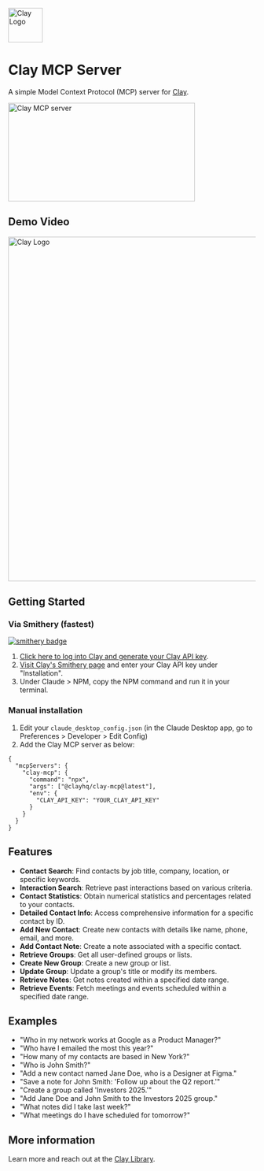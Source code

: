 <a href="https://clay.earth"><img src="https://assets.clay.earth/emails/assets/logo_badge.png" alt="Clay Logo" width="70"/></a>

# Clay MCP Server

A simple Model Context Protocol (MCP) server for [Clay](https://clay.earth).

<a href="https://glama.ai/mcp/servers/@clay-inc/clay-mcp">
  <img width="380" height="200" src="https://glama.ai/mcp/servers/@clay-inc/clay-mcp/badge" alt="Clay MCP server" />
</a>

## Demo Video
<a href="https://www.youtube.com/watch?v=vaB0s9i7Djo"><img src="https://userimg-assets.customeriomail.com/images/client-env-86186/1744863883565_CleanShot%202025-04-17%20at%2000.24.16@2x_01JS0ZVWJ1M36ZN9FS9CD3D9R3.png" alt="Clay Logo" width="700"/></a>

## Getting Started
### Via Smithery (fastest)
[![smithery badge](https://smithery.ai/badge/@clay-inc/clay-mcp)](https://smithery.ai/server/@clay-inc/clay-mcp)
1. [Click here to log into Clay and generate your Clay API key](https://web.clay.earth/settings/api-keys).
2. [Visit Clay's Smithery page](https://smithery.ai/server/@clay-inc/clay-mcp) and enter your Clay API key under "Installation".
3. Under Claude > NPM, copy the NPM command and run it in your terminal.

### Manual installation
1. Edit your `claude_desktop_config.json` (in the Claude Desktop app, go to Preferences > Developer > Edit Config)
2. Add the Clay MCP server as below:

```
{
  "mcpServers": {
    "clay-mcp": {
      "command": "npx",
      "args": ["@clayhq/clay-mcp@latest"],
      "env": {
        "CLAY_API_KEY": "YOUR_CLAY_API_KEY"
      }
    }
  }
}
```

## Features
- **Contact Search**: Find contacts by job title, company, location, or specific keywords.
- **Interaction Search**: Retrieve past interactions based on various criteria.
- **Contact Statistics**: Obtain numerical statistics and percentages related to your contacts.
- **Detailed Contact Info**: Access comprehensive information for a specific contact by ID.
- **Add New Contact**: Create new contacts with details like name, phone, email, and more.
- **Add Contact Note**: Create a note associated with a specific contact.
- **Retrieve Groups**: Get all user-defined groups or lists.
- **Create New Group**: Create a new group or list.
- **Update Group**: Update a group's title or modify its members.
- **Retrieve Notes**: Get notes created within a specified date range.
- **Retrieve Events**: Fetch meetings and events scheduled within a specified date range.

## Examples
- "Who in my network works at Google as a Product Manager?"
- "Who have I emailed the most this year?"
- "How many of my contacts are based in New York?"
- "Who is John Smith?"
- "Add a new contact named Jane Doe, who is a Designer at Figma."
- "Save a note for John Smith: 'Follow up about the Q2 report.'"
- "Create a group called 'Investors 2025.'"
- "Add Jane Doe and John Smith to the Investors 2025 group."
- "What notes did I take last week?"
- "What meetings do I have scheduled for tomorrow?"

## More information
Learn more and reach out at the [Clay Library](https://library.clay.earth).
